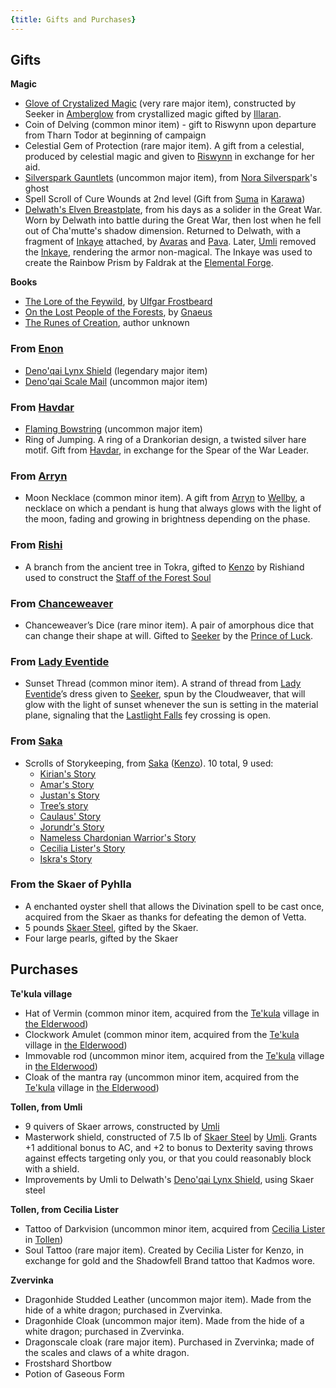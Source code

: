 ```yaml
---
{title: Gifts and Purchases}
---
```


## Gifts

**Magic**
- [Glove of Crystalized Magic](<../treasure/glove-of-crystalized-magic.md>) (very rare major item), constructed by Seeker in [Amberglow](<../../../cosmology/multiverse/echo-realms/feywild/amberglow.md>) from crystallized magic gifted by [Illaran](<../../../people/fey/illaran.md>).
- Coin of Delving (common minor item) - gift to Riswynn upon departure from Tharn Todor at beginning of campaign
- Celestial Gem of Protection (rare major item). A gift from a celestial, produced by celestial magic and given to [Riswynn](<../../../people/pcs/dunmar-fellowship/riswynn.md>) in exchange for her aid.
- [Silverspark Gauntlets](<../treasure/silverspark-gauntlets.md>) (uncommon major item), from [Nora Silverspark](<../../../people/dwarves/nora-silverspark.md>)'s ghost
- Spell Scroll of Cure Wounds at 2nd level (Gift from [Suma](<../../../people/dunmari/suma.md>) in [Karawa](<../../../gazetteer/greater-dunmar/realms/dunmar/eastern-dunmar/karawa.md>)) 
- [Delwath's Elven Breastplate](<../treasure/delwath-s-elven-breastplate.md>), from his days as a solider in the Great War. Worn by Delwath into battle during the Great War, then lost when he fell out of Cha'mutte's shadow dimension. Returned to Delwath, with a fragment of [Inkaye](<../../../things/materials/inkaye.md>) attached, by [Avaras](<../../../people/dunmari/avaras.md>) and [Pava](<../../../people/dunmari/pava.md>). Later, [Umli](<../../../people/other-nonhumans/umli.md>) removed the [Inkaye](<../../../things/materials/inkaye.md>), rendering the armor non-magical. The Inkaye was used to create the Rainbow Prism by Faldrak at the [Elemental Forge](<../../../gazetteer/western-green-sea/cymea/elemental-forge.md>).

**Books**
- [The Lore of the Feywild](<../../../things/books/the-lore-of-the-feywild.md>), by [Ulfgar Frostbeard](<../../../people/dwarves/ulfgar-frostbeard.md>)
- [On the Lost People of the Forests](<../../../things/books/on-the-lost-people-of-the-forests.md>), by [Gnaeus](<../../../people/chardonians/gnaeus.md>)
- [The Runes of Creation](<../../../things/books/the-runes-of-creation.md>), author unknown

### From [Enon](<../../../people/deno-qai/enon.md>)
- [Deno'qai Lynx Shield](<../treasure/deno-qai-lynx-shield.md>) (legendary major item)
- [Deno'qai Scale Mail](<../treasure/deno-qai-scale-mail.md>) (uncommon major item)
### From [Havdar](<../../../people/dunmari/havdar.md>)
- [Flaming Bowstring](<../treasure/flaming-bowstring.md>) (uncommon major item)
- Ring of Jumping. A ring of a Drankorian design, a twisted silver hare motif. Gift from [Havdar](<../../../people/dunmari/havdar.md>), in exchange for the Spear of the War Leader. 
### From [Arryn](<../../../people/other-humans/arryn.md>)
- Moon Necklace (common minor item). A gift from [Arryn](<../../../people/other-humans/arryn.md>) to [Wellby](<../../../people/pcs/dunmar-fellowship/wellby.md>), a necklace on which a pendant is hung that always glows with the light of the moon, fading and growing in brightness depending on the phase.
### From [Rishi](<../../../people/dunmari/rishi.md>)
- A branch from the ancient tree in Tokra, gifted to [Kenzo](<../../../people/pcs/dunmar-fellowship/kenzo.md>) by Rishi[](<#>)and used to construct the [Staff of the Forest Soul](<../treasure/staff-of-the-forest-soul.md>)
### From [Chanceweaver](<../../../people/extraplanar-powers/prince-of-luck.md>)
- Chanceweaver’s Dice (rare minor item). A pair of amorphous dice that can change their shape at will. Gifted to [Seeker](<../../../people/pcs/dunmar-fellowship/seeker.md>) by the [Prince of Luck](<../../../people/extraplanar-powers/prince-of-luck.md>). 
### From [Lady Eventide](<../../../people/fey/lady-eventide.md>)
- Sunset Thread (common minor item). A strand of thread from [Lady Eventide](<../../../people/fey/lady-eventide.md>)’s dress given to [Seeker](<../../../people/pcs/dunmar-fellowship/seeker.md>), spun by the Cloudweaver, that will glow with the light of sunset whenever the sun is setting in the material plane, signaling that the [Lastlight Falls](<../../../cosmology/multiverse/echo-realms/feywild/lastlight-falls.md>) fey crossing is open. 
### From [Saka](<../../../people/dunmari/saka.md>)
- Scrolls of Storykeeping, from [Saka](<../../../people/dunmari/saka.md>) ([Kenzo](<../../../people/pcs/dunmar-fellowship/kenzo.md>)). 10 total, 9 used:
	- [Kirian's Story](<../collected-stories/kirian-s-story.md>)
	- [Amar's Story](<../collected-stories/amar-s-story.md>)
	- [Justan's Story](<../collected-stories/justan-s-story.md>)
	- [Tree’s story](<../collected-stories/trees-story.md>)
	- [Caulaus' Story](<../collected-stories/caulaus-story.md>)
	- [Jorundr's Story](<../collected-stories/jorundr-s-story.md>)
	- [Nameless Chardonian Warrior's Story](<../collected-stories/nameless-chardonian-warrior-s-story.md>)
	- [Cecilia Lister's Story](<../collected-stories/cecilia-lister-s-story.md>)
	- [Iskra's Story](<../collected-stories/iskra-s-story.md>)

### From the Skaer of Pyhlla
- A enchanted oyster shell that allows the Divination spell to be cast once, acquired from the Skaer as thanks for defeating the demon of Vetta.
- 5 pounds [Skaer Steel](<../../../things/materials/skaer-steel.md>), gifted by the Skaer.
- Four large pearls, gifted by the Skaer 
## Purchases

**Te'kula village**
- Hat of Vermin (common minor item, acquired from the [Te'kula](<../../../groups/deno-qai-tribes/te-kula.md>) village in [the Elderwood](<../../../gazetteer/chasa-nahadi-watershed/elderwood.md>))
- Clockwork Amulet (common minor item, acquired from the [Te'kula](<../../../groups/deno-qai-tribes/te-kula.md>) village in [the Elderwood](<../../../gazetteer/chasa-nahadi-watershed/elderwood.md>))
- Immovable rod (uncommon minor item, acquired from the [Te'kula](<../../../groups/deno-qai-tribes/te-kula.md>) village in [the Elderwood](<../../../gazetteer/chasa-nahadi-watershed/elderwood.md>))
- Cloak of the mantra ray (uncommon minor item, acquired from the [Te'kula](<../../../groups/deno-qai-tribes/te-kula.md>) village in [the Elderwood](<../../../gazetteer/chasa-nahadi-watershed/elderwood.md>))

**Tollen, from Umli**
- 9 quivers of Skaer arrows, constructed by [Umli](<../../../people/other-nonhumans/umli.md>)
- Masterwork shield, constructed of 7.5 lb of [Skaer Steel](<../../../things/materials/skaer-steel.md>) by [Umli](<../../../people/other-nonhumans/umli.md>). Grants +1 additional bonus to AC, and +2 to bonus to Dexterity saving throws against effects targeting only you, or that you could reasonably block with a shield. 
- Improvements by Umli to Delwath's [Deno'qai Lynx Shield](<../treasure/deno-qai-lynx-shield.md>), using Skaer steel

**Tollen, from Cecilia Lister**
- Tattoo of Darkvision (uncommon minor item, acquired from [Cecilia Lister](<../../../people/tollenders/cecilia-lister.md>) in [Tollen](<../../../gazetteer/western-green-sea/tollen/tollen.md>))
- Soul Tattoo (rare major item). Created by Cecilia Lister for Kenzo, in exchange for gold and the Shadowfell Brand tattoo that Kadmos wore. 

**Zvervinka**
- Dragonhide Studded Leather (uncommon major item). Made from the hide of a white dragon; purchased in Zvervinka. 
- Dragonhide Cloak (uncommon major item). Made from the hide of a white dragon; purchased in Zvervinka. 
- Dragonscale cloak (rare major item). Purchased in Zvervinka; made of the scales and claws of a white dragon. 
- Frostshard Shortbow
- Potion of Gaseous Form





